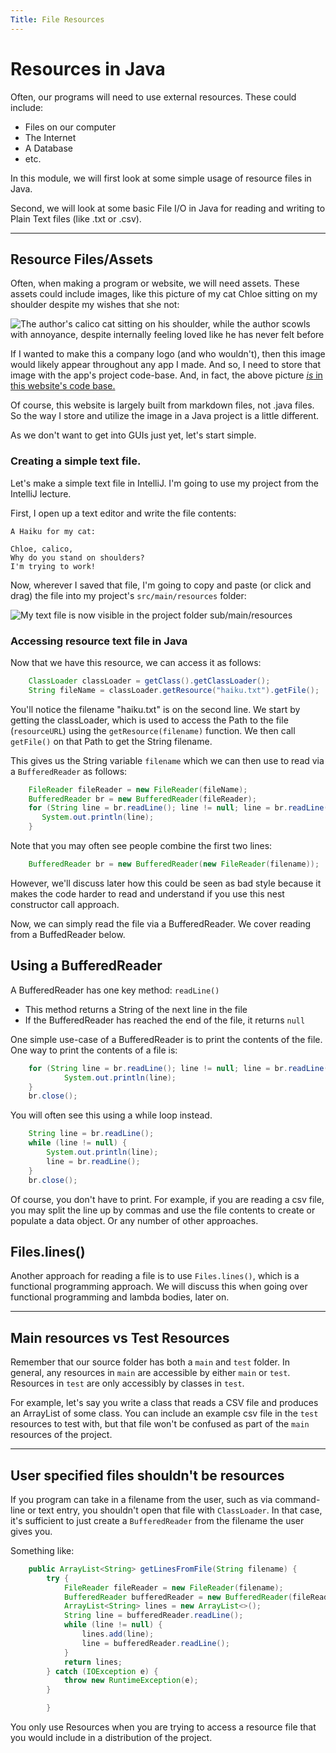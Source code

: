 ```yaml
---
Title: File Resources
---
```


# Resources in Java

Often, our programs will need to use external resources. These could include:

* Files on our computer
* The Internet
* A Database
* etc.

In this module, we will first look at some simple usage of resource files in Java.

Second, we will look at some basic File I/O in Java for reading and writing to
Plain Text files (like .txt or .csv).

---

## Resource Files/Assets

Often, when making a program or website, we will need assets. These assets could
include images, like this picture of my cat Chloe sitting on my shoulder despite
my wishes that she not:

<img alt="The author's calico cat sitting on his shoulder, while the author scowls with annoyance, despite internally feeling loved like he has never felt before" src="{{site.baseurl}}/modules/java/images/8/chloe.jpg"/>

If I wanted to make this a company logo (and who wouldn't), then this image would
likely appear throughout any app I made. And so, I need to store that image with
the app's project code-base. And, in fact, the above picture [*is* in this website's
code base.](https://github.com/sde-coursepack/sde-coursepack.github.io/blob/main/modules/java/images/8/chloe.jpg)

Of course, this website is largely built from markdown files, not .java files. 
So the way I store and utilize the image in a Java project is a little different.

As we don't want to get into GUIs just yet, let's start simple.

### Creating a simple text file.

Let's make a simple text file in IntelliJ. I'm going to use my project
from the IntelliJ lecture.

First, I open up a text editor and write the file contents:

```
A Haiku for my cat:

Chloe, calico,
Why do you stand on shoulders?
I'm trying to work!
```

Now, wherever I saved that file, I'm going to copy and paste (or click and drag)
the file into my project's `src/main/resources` folder:

<img alt="My text file is now visible in the project folder sub/main/resources" src="{{site.baseurl}}/modules/java/images/8/haiku_resource.png"/>

### Accessing resource text file in Java

Now that we have this resource, we can access it as follows:

```java
    ClassLoader classLoader = getClass().getClassLoader();
    String fileName = classLoader.getResource("haiku.txt").getFile();
```

You'll notice the filename "haiku.txt" is on the second line. We start by
getting the classLoader, which is used to access the Path to the file (`resourceURL`)
using the `getResource(filename)` function. We then call `getFile()` on that Path
to get the String filename.

This gives us the String variable `filename` which we can then use to read via
a `BufferedReader` as follows:

```java 
    FileReader fileReader = new FileReader(fileName);
    BufferedReader br = new BufferedReader(fileReader);
    for (String line = br.readLine(); line != null; line = br.readLine()) {
       System.out.println(line);
    }
```

Note that you may often see people combine the first two lines:

```java
    BufferedReader br = new BufferedReader(new FileReader(filename));
```

However, we'll discuss later how this could be seen as bad style because it
makes the code harder to read and understand if you use this nest
constructor call approach.

Now, we can simply read the file via a BufferedReader. We cover reading from a
BuffedReader below.


## Using a BufferedReader

A BufferedReader has one key method: `readLine()`

* This method returns a String of the next line in the file
* If the BufferedReader has reached the end of the file, it returns `null`

One simple use-case of a BufferedReader is to print the contents
of the file. One way to print the contents of a file is:

```java
    for (String line = br.readLine(); line != null; line = br.readLine()) {
            System.out.println(line);
    }
    br.close();
```

You will often see this using a while loop instead.

```java
    String line = br.readLine();
    while (line != null) {
        System.out.println(line);
        line = br.readLine();
    }
    br.close();
```

Of course, you don't have to print. For example, if you are reading
a csv file, you may split the line up by commas and use the file contents
to create or populate a data object. Or any number of other approaches.

## Files.lines()

Another approach for reading a file is to use `Files.lines()`, which is a functional
programming approach. We will discuss this when going over functional programming
and lambda bodies, later on.

---

## Main resources vs Test Resources

Remember that our source folder has both a `main` and `test` folder. In general,
any resources in `main` are accessible by either `main` or `test`. Resources in
`test` are only accessibly by classes in `test`.

For example, let's say you write a class that reads a CSV file and produces
an ArrayList of some class. You can include an example csv file in the 
`test` resources to test with, but that file won't be confused as part of the
`main` resources of the project.

---

## User specified files shouldn't be resources

If you program can take in a filename from the user, such as via command-line or
text entry, you shouldn't open that file with `ClassLoader`. In that case, it's
sufficient to just create a `BufferedReader` from the filename the user gives you.

Something like:

```java
    public ArrayList<String> getLinesFromFile(String filename) {
        try {
            FileReader fileReader = new FileReader(filename);
            BufferedReader bufferedReader = new BufferedReader(fileReader);
            ArrayList<String> lines = new ArrayList<>();
            String line = bufferedReader.readLine();
            while (line != null) {
                lines.add(line);
                line = bufferedReader.readLine();
            }
            return lines;
        } catch (IOException e) {
            throw new RuntimeException(e);
        }

        }

```

You only use Resources when you are trying to access a resource file that you
would include in a distribution of the project.